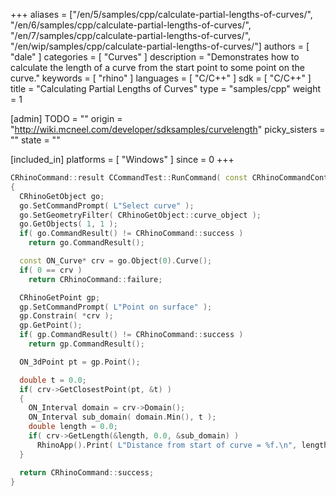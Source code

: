 +++
aliases = ["/en/5/samples/cpp/calculate-partial-lengths-of-curves/", "/en/6/samples/cpp/calculate-partial-lengths-of-curves/", "/en/7/samples/cpp/calculate-partial-lengths-of-curves/", "/en/wip/samples/cpp/calculate-partial-lengths-of-curves/"]
authors = [ "dale" ]
categories = [ "Curves" ]
description = "Demonstrates how to calculate the length of a curve from the start point to some point on the curve."
keywords = [ "rhino" ]
languages = [ "C/C++" ]
sdk = [ "C/C++" ]
title = "Calculating Partial Lengths of Curves"
type = "samples/cpp"
weight = 1

[admin]
TODO = ""
origin = "http://wiki.mcneel.com/developer/sdksamples/curvelength"
picky_sisters = ""
state = ""

[included_in]
platforms = [ "Windows" ]
since = 0
+++

```cpp
CRhinoCommand::result CCommandTest::RunCommand( const CRhinoCommandContext& context )
{
  CRhinoGetObject go;
  go.SetCommandPrompt( L"Select curve" );
  go.SetGeometryFilter( CRhinoGetObject::curve_object );
  go.GetObjects( 1, 1 );
  if( go.CommandResult() != CRhinoCommand::success )
    return go.CommandResult();

  const ON_Curve* crv = go.Object(0).Curve();
  if( 0 == crv )
    return CRhinoCommand::failure;

  CRhinoGetPoint gp;
  gp.SetCommandPrompt( L"Point on surface" );
  gp.Constrain( *crv );
  gp.GetPoint();
  if( gp.CommandResult() != CRhinoCommand::success )
    return gp.CommandResult();

  ON_3dPoint pt = gp.Point();

  double t = 0.0;
  if( crv->GetClosestPoint(pt, &t) )
  {
    ON_Interval domain = crv->Domain();
    ON_Interval sub_domain( domain.Min(), t );
    double length = 0.0;
    if( crv->GetLength(&length, 0.0, &sub_domain) )
      RhinoApp().Print( L"Distance from start of curve = %f.\n", length );
  }

  return CRhinoCommand::success;
}
```
